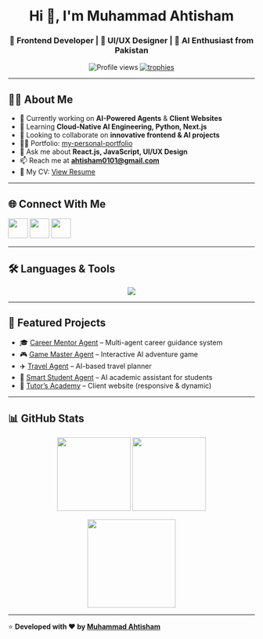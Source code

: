 <h1 align="center">Hi 👋, I'm Muhammad Ahtisham</h1>
<h3 align="center">🚀 Frontend Developer | 🎨 UI/UX Designer | 🤖 AI Enthusiast from Pakistan</h3>

<p align="center">
  <img src="https://komarev.com/ghpvc/?username=ahtishamnadeem&label=Profile%20Views&color=0e75b6&style=flat" alt="Profile views" /> 
  <a href="https://github.com/ryo-ma/github-profile-trophy">
    <img src="https://github-profile-trophy.vercel.app/?username=ahtishamnadeem&theme=dracula&margin-w=10&margin-h=10" alt="trophies" />
  </a>
</p>

---

## 👨‍💻 About Me  
- 🔭 Currently working on **AI-Powered Agents** & **Client Websites**  
- 🌱 Learning **Cloud-Native AI Engineering, Python, Next.js**  
- 👯 Looking to collaborate on **innovative frontend & AI projects**  
- 👨‍💻 Portfolio: [my-personal-portfolio](https://my-personal-portfolio-website-lilac.vercel.app/)  
- 💬 Ask me about **React.js, JavaScript, UI/UX Design**  
- 📫 Reach me at **ahtisham0101@gmail.com**  
- 📄 My CV: [View Resume](https://milestone1-2-theta.vercel.app/)  

---

## 🌐 Connect With Me
<p align="left">
<a href="https://linkedin.com/in/muhammad-ahtisham" target="blank"><img src="https://skillicons.dev/icons?i=linkedin" height="40" /></a>
<a href="https://discord.gg/aY4A8w5g" target="blank"><img src="https://skillicons.dev/icons?i=discord" height="40" /></a>
<a href="mailto:ahtisham0101@gmail.com"><img src="https://skillicons.dev/icons?i=gmail" height="40" /></a>
</p>

---

## 🛠️ Languages & Tools
<p align="center">
<img src="https://skillicons.dev/icons?i=html,css,js,ts,react,nextjs,tailwind,python,git,figma,ai,ps" />
</p>

---

## 🚀 Featured Projects
- 🎓 [Career Mentor Agent](https://github.com/ahtishamnadeem/Career_Mentor-Agent) – Multi-agent career guidance system  
- 🎮 [Game Master Agent](https://github.com/ahtishamnadeem/Game-Master-Agent) – Interactive AI adventure game  
- ✈️ [Travel Agent](https://github.com/ahtishamnadeem/Travel-Agent) – AI-based travel planner  
- 🤖 [Smart Student Agent](https://github.com/ahtishamnadeem/Smart_Student_AIAgent) – AI academic assistant for students  
- 🏫 [Tutor’s Academy](https://tutors-academy.com/) – Client website (responsive & dynamic)  

---

## 📊 GitHub Stats
<p align="center">
  <img src="https://github-readme-stats.vercel.app/api?username=ahtishamnadeem&show_icons=true&theme=radical" height="150" />
  <img src="https://github-readme-stats.vercel.app/api/top-langs/?username=ahtishamnadeem&layout=compact&theme=radical" height="150" />
</p>

<p align="center">
  <img src="https://github-readme-streak-stats.herokuapp.com/?user=ahtishamnadeem&theme=radical" height="180" />
</p>

---

⭐️ **Developed with ❤️ by [Muhammad Ahtisham](https://github.com/ahtishamnadeem)**

